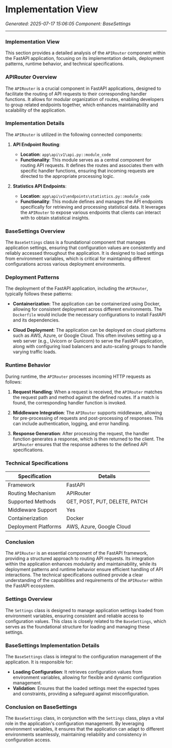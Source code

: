 # Implementation View

*Generated: 2025-07-17 15:06:05*
*Component: BaseSettings*

---

### Implementation View

This section provides a detailed analysis of the `APIRouter` component within the FastAPI application, focusing on its implementation details, deployment patterns, runtime behavior, and technical specifications.

### APIRouter Overview

The `APIRouter` is a crucial component in FastAPI applications, designed to facilitate the routing of API requests to their corresponding handler functions. It allows for modular organization of routes, enabling developers to group related endpoints together, which enhances maintainability and scalability of the application.

### Implementation Details

The `APIRouter` is utilized in the following connected components:

1. **API Endpoint Routing**:
   - **Location**: `app\api\v1\api.py::module_code`
   - **Functionality**: This module serves as a central component for routing API requests. It defines the routes and associates them with specific handler functions, ensuring that incoming requests are directed to the appropriate processing logic.

2. **Statistics API Endpoints**:
   - **Location**: `app\api\v1\endpoints\statistics.py::module_code`
   - **Functionality**: This module defines and manages the API endpoints specifically for retrieving and processing statistical data. It leverages the `APIRouter` to expose various endpoints that clients can interact with to obtain statistical insights.

### BaseSettings Overview

The `BaseSettings` class is a foundational component that manages application settings, ensuring that configuration values are consistently and reliably accessed throughout the application. It is designed to load settings from environment variables, which is critical for maintaining different configurations across various deployment environments.

### Deployment Patterns

The deployment of the FastAPI application, including the `APIRouter`, typically follows these patterns:

- **Containerization**: The application can be containerized using Docker, allowing for consistent deployment across different environments. The `Dockerfile` would include the necessary configurations to install FastAPI and its dependencies.

- **Cloud Deployment**: The application can be deployed on cloud platforms such as AWS, Azure, or Google Cloud. This often involves setting up a web server (e.g., Uvicorn or Gunicorn) to serve the FastAPI application, along with configuring load balancers and auto-scaling groups to handle varying traffic loads.

### Runtime Behavior

During runtime, the `APIRouter` processes incoming HTTP requests as follows:

1. **Request Handling**: When a request is received, the `APIRouter` matches the request path and method against the defined routes. If a match is found, the corresponding handler function is invoked.

2. **Middleware Integration**: The `APIRouter` supports middleware, allowing for pre-processing of requests and post-processing of responses. This can include authentication, logging, and error handling.

3. **Response Generation**: After processing the request, the handler function generates a response, which is then returned to the client. The `APIRouter` ensures that the response adheres to the defined API specifications.

### Technical Specifications

| Specification       | Details                                      |
|---------------------|----------------------------------------------|
| Framework           | FastAPI                                      |
| Routing Mechanism   | APIRouter                                    |
| Supported Methods    | GET, POST, PUT, DELETE, PATCH               |
| Middleware Support   | Yes                                          |
| Containerization     | Docker                                       |
| Deployment Platforms | AWS, Azure, Google Cloud                    |

### Conclusion

The `APIRouter` is an essential component of the FastAPI framework, providing a structured approach to routing API requests. Its integration within the application enhances modularity and maintainability, while its deployment patterns and runtime behavior ensure efficient handling of API interactions. The technical specifications outlined provide a clear understanding of the capabilities and requirements of the `APIRouter` within the FastAPI ecosystem.

### Settings Overview

The `Settings` class is designed to manage application settings loaded from environment variables, ensuring consistent and reliable access to configuration values. This class is closely related to the `BaseSettings`, which serves as the foundational structure for loading and managing these settings.

### BaseSettings Implementation Details

The `BaseSettings` class is integral to the configuration management of the application. It is responsible for:

- **Loading Configuration**: It retrieves configuration values from environment variables, allowing for flexible and dynamic configuration management.
- **Validation**: Ensures that the loaded settings meet the expected types and constraints, providing a safeguard against misconfiguration.

### Conclusion on BaseSettings

The `BaseSettings` class, in conjunction with the `Settings` class, plays a vital role in the application's configuration management. By leveraging environment variables, it ensures that the application can adapt to different environments seamlessly, maintaining reliability and consistency in configuration access.